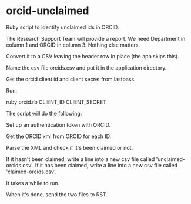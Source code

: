 # orcid-unclaimed
Ruby script to identify unclaimed ids in ORCID.

The Research Support Team will provide a report. We need Department in column 1 and ORCID in column 3. Nothing else matters.

Convert it to a CSV leaving the header row in place (the app skips this).

Name the csv file orcids.csv and put it in the application directory.

Get the orcid client id and client secret from lastpass.

Run:

ruby orcid.rb CLIENT_ID CLIENT_SECRET

The script will do the following:

Set up an authentication token with ORCID.

Get the ORCID xml from ORCID for each ID.

Parse the XML and check if it's been claimed or not.

If it hasn't been claimed, write a line into a new csv file called 'unclaimed-orcids.csv'.
If it has been claimed, write a line into a new csv file called 'claimed-orcids.csv'.

It takes a while to run.

When it's done, send the two files to RST.
